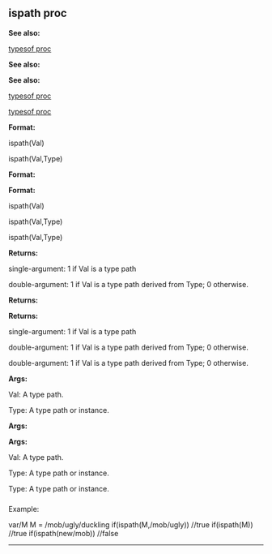 

 ispath proc
-------------




**See also:** 


[typesof proc](#/proc/typesof) 



**See also:** 

**See also:**

[typesof proc](#/proc/typesof) 

[typesof proc](#/proc/typesof)


**Format:** 


 ispath(Val)
 
 ispath(Val,Type)
 



**Format:** 

**Format:**

 ispath(Val)
 
 ispath(Val,Type)
 


 ispath(Val,Type)



**Returns:** 


 single-argument: 1 if Val is a type path
 
 double-argument: 1 if Val is a type path derived from Type; 0 otherwise.
 



**Returns:** 

**Returns:**

 single-argument: 1 if Val is a type path
 
 double-argument: 1 if Val is a type path derived from Type; 0 otherwise.
 


 double-argument: 1 if Val is a type path derived from Type; 0 otherwise.



**Args:** 


 Val: A type path.
 
 Type: A type path or instance.
 



**Args:** 

**Args:**

 Val: A type path.
 
 Type: A type path or instance.
 


 Type: A type path or instance.

### 
 Example:



 var/M
M = /mob/ugly/duckling
if(ispath(M,/mob/ugly)) //true
if(ispath(M)) //true
if(ispath(new/mob)) //false



---


